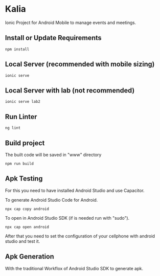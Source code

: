 # Kalia

Ionic Project for Android Mobile to manage events and meetings.

## Install or Update Requirements

```
npm install
```


## Local Server (recommended with mobile sizing)

```
ionic serve
```

## Local Server with lab (not recommended)

```
ionic serve lab2
```

## Run Linter

```
ng lint
```

## Build project

The built code will be saved in "www" directory

```
npm run build
```

## Apk Testing

For this you need to have installed Android Studio and use Capacitor.


To generate Android Studio Code for Android.

```
npx cap copy android
```

To open in Android Studio SDK (if is needed run with "sudo").

```
npx cap open android
```

After that you need to set the configuration of your cellphone with android studio and test it.

## Apk Generation

With the traditional Workflox of Android Studio SDK to generate apk.
